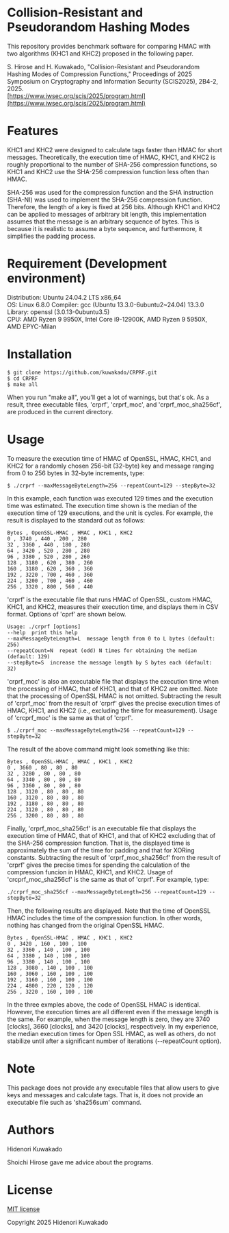 # Collision-Resistant and Pseudorandom Hashing Modes

This repository provides benchmark software for comparing HMAC with two algorithms (KHC1 and KHC2) proposed in the following paper.

S. Hirose and H. Kuwakado,
"Collision-Resistant and Pseudorandom Hashing Modes of Compression Functions,"
Proceedings of 2025 Symposium on Cryptography and Information Security (SCIS2025),
2B4-2, 2025.  
[https://www.iwsec.org/scis/2025/program.html](https://www.iwsec.org/scis/2025/program.html)

# Features

KHC1 and KHC2 were designed to calculate tags faster than HMAC for short messages.
Theoretically, the execution time of HMAC, KHC1, and KHC2 is roughly proportional to the number of SHA-256 compression functions, so KHC1 and KHC2 use the SHA-256 compression function less often than HMAC.

SHA-256 was used for the compression function and the SHA instruction (SHA-NI) was used to implement the SHA-256 compression function. Therefore, the length of a key is fixed at 256 bits. Although KHC1 and KHC2 can be applied to messages of arbitrary bit length, this implementation assumes that the message is an arbitrary sequence of bytes. This is because it is realistic to assume a byte sequence, and furthermore, it simplifies the padding process.


# Requirement (Development environment)

Distribution: Ubuntu 24.04.2 LTS x86_64  
OS: Linux 6.8.0
Compiler: gcc (Ubuntu 13.3.0-6ubuntu2~24.04) 13.3.0  
Library: openssl (3.0.13-0ubuntu3.5)  
CPU: AMD Ryzen 9 9950X, Intel Core i9-12900K, AMD Ryzen 9 5950X, AMD EPYC-Milan


# Installation

```shell-session
$ git clone https://github.com/kuwakado/CRPRF.git
$ cd CRPRF
$ make all 
```
When you run "make all", you'll get a lot of warnings, but that's ok.
As a result, three executable files, 'crprf', 'crprf_moc', and 'crprf_moc_sha256cf', are produced in the current directory.

# Usage

To measure the execution time of HMAC of OpenSSL, HMAC, KHC1, and KHC2 for a randomly chosen 256-bit (32-byte) key and message ranging from 0 to 256 bytes in 32-byte increments, type:

```shell-session
$ ./crprf --maxMessageByteLength=256 --repeatCount=129 --stepByte=32
```

In this example, each function was executed 129 times and the execution time was estimated. The execution time shown is the median of the execution time of 129 executions, and the unit is cycles.
For example, the result is displayed to the standard out as follows:

```batch
Bytes , OpenSSL-HMAC , HMAC , KHC1 , KHC2
0 , 3740 , 440 , 200 , 280
32 , 3360 , 440 , 180 , 280
64 , 3420 , 520 , 280 , 280
96 , 3380 , 520 , 280 , 260
128 , 3180 , 620 , 380 , 260
160 , 3180 , 620 , 360 , 360
192 , 3220 , 700 , 460 , 360
224 , 3200 , 700 , 460 , 460
256 , 3320 , 800 , 560 , 440
```

'crprf' is the executable file that runs HMAC of OpenSSL, custom HMAC, KHC1, and KHC2, measures their execution time, and displays them in CSV format. Options of 'cprf' are shown below.

```batch
Usage: ./crprf [options]
--help  print this help
--maxMessageByteLength=L  message length from 0 to L bytes (default: 256)
--repeatCount=N  repeat (odd) N times for obtaining the median  (default: 129)
--stepByte=S  increase the message length by S bytes each (default: 32)
```

'crprf_moc' is also an executable file that displays the execution time when the processing of HMAC, that of KHC1, and that of KHC2 are omitted. 
Note that the processing of OpenSSL HMAC is not omitted.
Subtracting the result of 'crprf_moc' from the result of 'crprf' gives the precise execution times of HMAC, KHC1, and KHC2 (i.e., excluding the time for measurement).
Usage of 'crcprf_moc' is the same as that of 'crprf'.

```shell-session
$ ./crprf_moc --maxMessageByteLength=256 --repeatCount=129 --stepByte=32
```
The result of the above command might look something like this:

```batch
Bytes , OpenSSL-HMAC , HMAC , KHC1 , KHC2
0 , 3660 , 80 , 80 , 80
32 , 3280 , 80 , 80 , 80
64 , 3340 , 80 , 80 , 80
96 , 3360 , 80 , 80 , 80
128 , 3120 , 80 , 80 , 80
160 , 3120 , 80 , 80 , 80
192 , 3180 , 80 , 80 , 80
224 , 3120 , 80 , 80 , 80
256 , 3200 , 80 , 80 , 80
```

Finally, 'crprf_moc_sha256cf' is an executable file that displays the execution time of HMAC, that of KHC1, and that of KHC2 excluding that of the SHA-256 compression function.
That is, the displayed time is approximately the sum of the time for padding and that for XORing constants.
Subtracting the result of 'crprf_moc_sha256cf' from the result of 'crprf' gives the precise times for spending the calculation of the compression funcion in HMAC, KHC1, and KHC2.
Usage of 'crcprf_moc_sha256cf' is the same as that of 'crprf'.
For example, type:

```shell-session
./crprf_moc_sha256cf --maxMessageByteLength=256 --repeatCount=129 --stepByte=32
```

Then, the following results are displayed.
Note that the time of OpenSSL HMAC includes the time of the compression function.
In other words, nothing has changed from the original OpenSSL HMAC.

```batch
Bytes , OpenSSL-HMAC , HMAC , KHC1 , KHC2
0 , 3420 , 160 , 100 , 100
32 , 3360 , 140 , 100 , 100
64 , 3380 , 140 , 100 , 100
96 , 3380 , 140 , 100 , 100
128 , 3080 , 140 , 100 , 100
160 , 3060 , 160 , 100 , 100
192 , 3160 , 160 , 100 , 100
224 , 4800 , 220 , 120 , 120
256 , 3220 , 160 , 100 , 100
```

In the three exmples above, the code of OpenSSL HMAC is identical.
However, the execution times are all different even if the message length is the same.
For example, when the message length is zero, they are 3740  [clocks], 3660 [clocks], and 3420 [clocks], respectively.
In my experience, the median execution times for Open SSL HMAC, as well as others, do not stabilize until after a significant number of iterations (--repeatCount option).


# Note

This package does not provide any executable files that allow users to give keys and messages and calculate tags. That is, it does not provide an executable file such as 'sha256sum' command.


# Authors

Hidenori Kuwakado

Shoichi Hirose gave me advice about the programs.


# License

[MIT license](https://opensource.org/license/mit)

Copyright 2025  Hidenori Kuwakado



